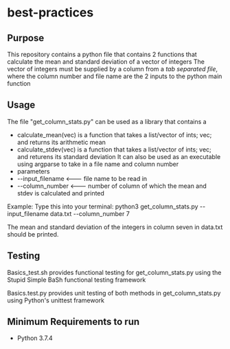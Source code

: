 # best-practices
## Purpose
This repository contains a python file that contains 2 functions that calculate the mean and standard deviation of a vector of integers
The vector of integers must be supplied by a column from a *tab separated file*, where the column number and file name are the 2 inputs to the python main function

## Usage
The file "get_column_stats.py" can be used as a library that contains a
- calculate_mean(vec) is a function that takes a list/vector of ints; vec; and returns its arithmetic mean
- calculate_stdev(vec) is a function that takes a list/vector of ints; vec; and returens its standard deviation
It can also be used as an executable using argparse to take in a file name and column number
- parameters
 - --input_filename    <--- file name to be read in
 - --column_number     <--- number of column of which the mean and stdev is calculated and printed

Example:
Type this into your terminal:
python3 get_column_stats.py --input_filename data.txt --column_number 7

The mean and standard deviation of the integers in column seven in data.txt should be printed.


## Testing
Basics_test.sh provides functional testing for get_column_stats.py using the Stupid Simple BaSh functional testing framework

Basics.test.py provides unit testing of both methods in get_column_stats.py using Python's unittest framework

## Minimum Requirements to run

- Python 3.7.4